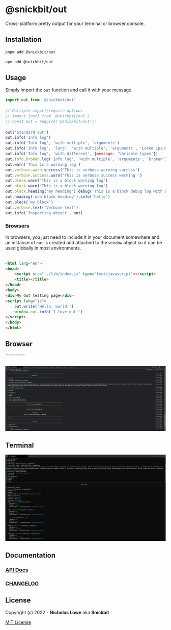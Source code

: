 # @snickbit/out

Cross-platform pretty output for your terminal or browser console.

## Installation

```bash
pnpm add @snickbit/out
```

```bash
npm add @snickbit/out
```

## Usage

Simply import the `out` function and call it with your message.

```js
import out from '@snickbit/out'

// Multiple import/require options
// import {out} from '@snickbit/out';
// const out = require('@snickbit/out');

out('Standard out')
out.info('Info log')
out.info('Info log', 'with multiple', 'arguments')
out.info('Info log', 'long', 'with multiple', 'arguments', 'Lorem ipsum dolor sit amet, consectetur adipiscing elit. Pellentesque suscipit sed velit sit amet laoreet. Fusce et nisl vel nunc pulvinar aliquam. Maecenas euismod dui tortor, ut fermentum ex interdum ut. Integer a facilisis felis, sed posuere massa. Curabitur suscipit semper ligula eu tristique. Curabitur dictum eros ac mattis vulputate. Donec dictum mauris sed ipsum vulputate, vitae congue dui mollis. Maecenas pulvinar eleifend blandit.')
out.info('Info log', 'with different', {message: 'Variable types'})
out.info.broken.log('Info log', 'with multiple', 'arguments', 'broken')
out.warn('This is a warning log')
out.verbose.warn.success('This is verbose warning success')
out.verbose.success.warn('This is verbose success warning ')
out.block.warn('This is a block warning log')
out.block.warn('This is a block warning log')
out.block.heading('my heading').debug('This is a block debug log with a heading')
out.heading('non block heading').info('hello')
out.block('my block')
out.verbose.text('Verbose text')
out.info('Inspecting object', out)
```

### Browsers

In browsers, you just need to include it in your document somewhere and an instance of `out` is created and attached to the `window` object so it can be used globally in most environments.

```html

<html lang="en">
<head>
	<script src="../lib/index.js" type="text/javascript"></script>
	<title></title>
</head>
<body>
<div>My Out testing page</div>
<script lang="js">
	out.write('Hello, world!')
	window.out.info('I love out!')
</script>
</body>
</html>
```

## Browser

<img src="assets/browser.png" alt="browser screenshot" />

## Terminal

<img src="assets/terminal.png" alt="terminal screenshot" />

## Documentation

### [API Docs](https://github.com/snickbit/out/blob/main/docs/README.md)

### [CHANGELOG](https://github.com/snickbit/out/blob/main/CHANGELOG.md)

## License

Copyright (c) 2022 - **Nicholas Lowe** aka **Snickbit**

[MIT License](https://github.com/snickbit/out/blob/main/LICENSE)
